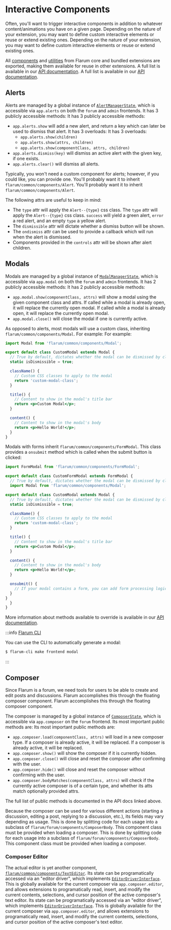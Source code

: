 # Interactive Components

Often, you'll want to trigger interactive components in addition to whatever content/animations you have on a given page. Depending on the nature of your extension, you may want to define custom interactive elements or reuse or extend existing ones. Depending on the nature of your extension, you may want to define custom interactive elements or reuse or extend existing ones.

All [components](frontend.md#components) and [utilities](frontend.md#flarum-utils) from Flarum core and bundled extensions are exported, making them available for reuse in other extensions. A full list is available in our [API documentation](https://api.docs.flarum.org/js/master/identifiers.html). A full list is available in our [API documentation](https://api.docs.flarum.org/js/master/identifiers.html).

## Alerts

Alerts are managed by a global instance of [`AlertManagerState`](https://api.docs.flarum.org/js/master/class/src/common/states/alertmanagerstate.ts~alertmanagerstate), which is accessible via `app.alerts` on both the `forum` and `admin` frontends. It has 3 publicly accessible methods: It has 3 publicly accessible methods:

- `app.alerts.show` will add a new alert, and return a key which can later be used to dismiss that alert. It has 3 overloads: It has 3 overloads:
  - `app.alerts.show(children)`
  - `app.alerts.show(attrs, children)`
  - `app.alerts.show(componentClass, attrs, children)`
- `app.alerts.dismiss(key)` will dismiss an active alert with the given key, if one exists.
- `app.alerts.clear()` will dismiss all alerts.

Typically, you won't need a custom component for alerts; however, if you could like, you can provide one. You'll probably want it to inherit `flarum/common/components/Alert`. You'll probably want it to inherit `flarum/common/components/Alert`.

The following attrs are useful to keep in mind:

- The `type` attr will apply the `Alert--{type}` css class. The `type` attr will apply the `Alert--{type}` css class. `success` will yield a green alert, `error` a red alert, and an empty `type` a yellow alert.
- The `dismissible` attr will dictate whether a dismiss button will be shown.
- The `ondismiss` attr can be used to provide a callback which will run when the alert is dismissed.
- Components provided in the `controls` attr will be shown after alert children.

## Modals

Modals are managed by a global instance of [`ModalManagerState`](https://api.docs.flarum.org/js/master/class/src/common/states/modalmanagerstate.js~modalmanagerstate), which is accessible via `app.modal` on both the `forum` and `admin` frontends. It has 2 publicly accessible methods: It has 2 publicly accessible methods:

- `app.modal.show(componentClass, attrs)` will show a modal using the given component class and attrs. If called while a modal is already open, it will replace the currently open modal. If called while a modal is already open, it will replace the currently open modal.
- `app.modal.close()` will close the modal if one is currently active.

As opposed to alerts, most modals will use a custom class, inheriting `flarum/common/components/Modal`. For example: For example:

```jsx
import Modal from 'flarum/common/components/Modal';

export default class CustomModal extends Modal {
  // True by default, dictates whether the modal can be dismissed by clicking on the background or in the top right corner.
  static isDismissible = true;

  className() {
    // Custom CSS classes to apply to the modal
    return 'custom-modal-class';
  }

  title() {
    // Content to show in the modal's title bar
    return <p>Custom Modal</p>;
  }

  content() {
    // Content to show in the modal's body
    return <p>Hello World!</p>;
  }
}
```

Modals with forms inherit `flarum/common/components/FormModal`. This class provides a `onsubmit` method which is called when the submit button is clicked:

```jsx
import FormModal from 'flarum/common/components/FormModal';

export default class CustomFormModal extends FormModal {
  // True by default, dictates whether the modal can be dismissed by clicking on the background or in the top right corner.
  import Modal from 'flarum/common/components/Modal';

export default class CustomModal extends Modal {
  // True by default, dictates whether the modal can be dismissed by clicking on the background or in the top right corner.
  static isDismissible = true;

  className() {
    // Custom CSS classes to apply to the modal
    return 'custom-modal-class';
  }

  title() {
    // Content to show in the modal's title bar
    return <p>Custom Modal</p>;
  }

  content() {
    // Content to show in the modal's body
    return <p>Hello World!</p>;
  }

  onsubmit() {
    // If your modal contains a form, you can add form processing logic here.
  }
}
  }
}
```

More information about methods available to override is available in our [API documentation](https://api.docs.flarum.org/js/master/class/src/common/components/modal.js~modal).

:::info [Flarum CLI](https://github.com/flarum/cli)

You can use the CLI to automatically generate a modal:
```bash
$ flarum-cli make frontend modal
```

:::

## Composer

Since Flarum is a forum, we need tools for users to be able to create and edit posts and discussions. Flarum accomplishes this through the floating composer component. Flarum accomplishes this through the floating composer component.

The composer is managed by a global instance of [`ComposerState`](https://api.docs.flarum.org/js/master/class/src/common/states/modalmanagerstate.js~modalmanagerstate), which is accessible via `app.composer` on the `forum` frontend. Its most important public methods are: Its most important public methods are:

- `app.composer.load(componentClass, attrs)` will load in a new composer type. If a composer is already active, it will be replaced. If a composer is already active, it will be replaced.
- `app.composer.show()` will show the composer if it is currently hidden.
- `app.composer.close()` will close and reset the composer after confirming with the user.
- `app.composer.hide()` will close and reset the composer without confirming with the user.
- `app.composer.bodyMatches(componentClass, attrs)` will check if the currently active composer is of a certain type, and whether its atts match optionally provided attrs.

The full list of public methods is documented in the API docs linked above.

Because the composer can be used for various different actions (starting a discussion, editing a post, replying to a discussion, etc.), its fields may vary depending as usage. This is done by splitting code for each usage into a subclass of `flarum/forum/components/ComposerBody`. This component class must be provided when loading a composer. This is done by splitting code for each usage into a subclass of `flarum/forum/components/ComposerBody`. This component class must be provided when loading a composer.

### Composer Editor

The actual editor is yet another component, [`flarum/common/components/TextEditor`](https://api.docs.flarum.org/js/master/class/src/common/components/texteditor.js~texteditor). Its state can be programatically accessed via an "editor driver", which implements [`EditorDriverInterface`](https://github.com/flarum/framework/blob/main/framework/core/js/src/common/utils/EditorDriverInterface.ts). This is globally available for the current composer via `app.composer.editor`, and allows extensions to programatically read, insert, and modify the current contents, selections, and cursor position of the active composer's text editor. Its state can be programatically accessed via an "editor driver", which implements [`EditorDriverInterface`](https://github.com/flarum/framework/blob/main/framework/core/js/src/common/utils/EditorDriverInterface.ts). This is globally available for the current composer via `app.composer.editor`, and allows extensions to programatically read, insert, and modify the current contents, selections, and cursor position of the active composer's text editor.
